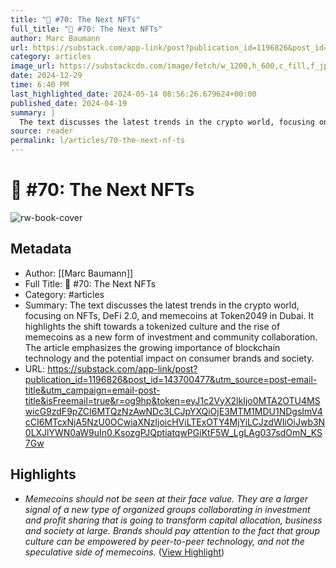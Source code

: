 ```yaml
---
title: "📝 #70: The Next NFTs"
full_title: "📝 #70: The Next NFTs"
author: Marc Baumann
url: https://substack.com/app-link/post?publication_id=1196826&post_id=143700477&utm_source=post-email-title&utm_campaign=email-post-title&isFreemail=true&r=og9hp&token=eyJ1c2VyX2lkIjo0MTA2OTU4MSwicG9zdF9pZCI6MTQzNzAwNDc3LCJpYXQiOjE3MTM1MDU1NDgsImV4cCI6MTcxNjA5NzU0OCwiaXNzIjoicHViLTExOTY4MjYiLCJzdWIiOiJwb3N0LXJlYWN0aW9uIn0.KsozgPJQptiatqwPGiKtF5W_LgLAg037sdOmN_KS7Gw
category: articles
image_url: https://substackcdn.com/image/fetch/w_1200,h_600,c_fill,f_jpg,q_auto:good,fl_progressive:steep,g_auto/https%3A%2F%2Fsubstack-post-media.s3.amazonaws.com%2Fpublic%2Fimages%2F4bd13a1c-81da-48c3-bc85-08cec79dc0a1_3012x2085.png
date: 2024-12-29
time: 6:40 PM
last_highlighted_date: 2024-05-14 08:56:26.679624+00:00
published_date: 2024-04-19
summary: |
  The text discusses the latest trends in the crypto world, focusing on NFTs, DeFi 2.0, and memecoins at Token2049 in Dubai. It highlights the shift towards a tokenized culture and the rise of memecoins as a new form of investment and community collaboration. The article emphasizes the growing importance of blockchain technology and the potential impact on consumer brands and society.
source: reader
permalink: l/articles/70-the-next-nf-ts
---
```

# 📝 #70: The Next NFTs

![rw-book-cover](https://substackcdn.com/image/fetch/w_1200,h_600,c_fill,f_jpg,q_auto:good,fl_progressive:steep,g_auto/https%3A%2F%2Fsubstack-post-media.s3.amazonaws.com%2Fpublic%2Fimages%2F4bd13a1c-81da-48c3-bc85-08cec79dc0a1_3012x2085.png)

## Metadata
- Author: [[Marc Baumann]]
- Full Title: 📝 #70: The Next NFTs
- Category: #articles
- Summary: The text discusses the latest trends in the crypto world, focusing on NFTs, DeFi 2.0, and memecoins at Token2049 in Dubai. It highlights the shift towards a tokenized culture and the rise of memecoins as a new form of investment and community collaboration. The article emphasizes the growing importance of blockchain technology and the potential impact on consumer brands and society.
- URL: https://substack.com/app-link/post?publication_id=1196826&post_id=143700477&utm_source=post-email-title&utm_campaign=email-post-title&isFreemail=true&r=og9hp&token=eyJ1c2VyX2lkIjo0MTA2OTU4MSwicG9zdF9pZCI6MTQzNzAwNDc3LCJpYXQiOjE3MTM1MDU1NDgsImV4cCI6MTcxNjA5NzU0OCwiaXNzIjoicHViLTExOTY4MjYiLCJzdWIiOiJwb3N0LXJlYWN0aW9uIn0.KsozgPJQptiatqwPGiKtF5W_LgLAg037sdOmN_KS7Gw

## Highlights
- *Memecoins should not be seen at their face value. They are a larger signal of a new type of organized groups collaborating in investment and profit sharing that is going to transform capital allocation, business and society at large.*
  *Brands should pay attention to the fact that group culture can be empowered by peer-to-peer technology, and not the speculative side of memecoins.* ([View Highlight](https://read.readwise.io/read/01hxv52eygwm460szgd16rn65v))


